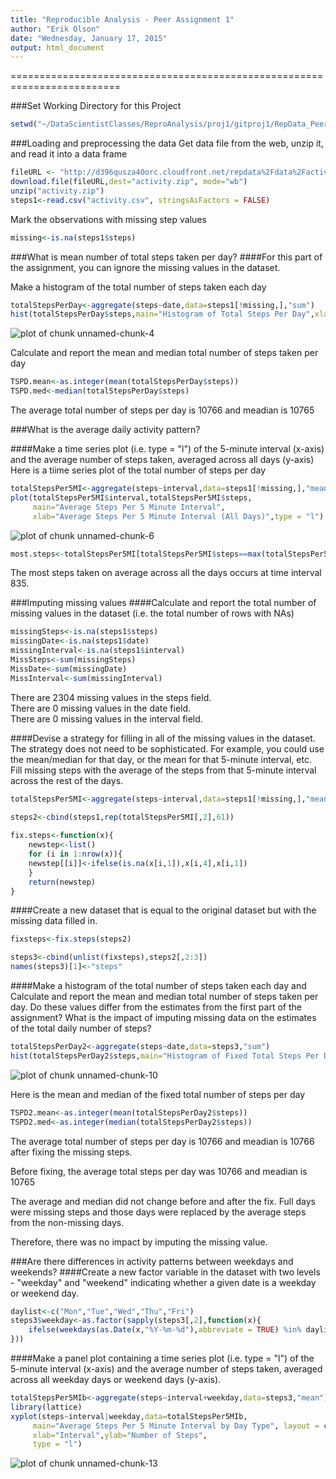 ```yaml
---
title: "Reproducible Analysis - Peer Assignment 1"
author: "Erik Olson"
date: "Wednesday, January 17, 2015"
output: html_document
---
```

 
=========================================================================  

###Set Working Directory for this Project

```r
setwd("~/DataScientistClasses/ReproAnalysis/proj1/gitproj1/RepData_PeerAssessment1")
```

###Loading and preprocessing the data
Get data file from the web, unzip it, and read it into a data frame

```r
fileURL <- "http://d396qusza40orc.cloudfront.net/repdata%2Fdata%2Factivity.zip"
download.file(fileURL,dest="activity.zip", mode="wb")
unzip("activity.zip")
steps1<-read.csv("activity.csv", stringsAsFactors = FALSE)
```

Mark the observations with missing step values

```r
missing<-is.na(steps1$steps)
```

###What is mean number of total steps taken per day?
####For this part of the assignment, you can ignore the missing values in the dataset.

Make a histogram of the total number of steps taken each day

```r
totalStepsPerDay<-aggregate(steps~date,data=steps1[!missing,],"sum")
hist(totalStepsPerDay$steps,main="Histogram of Total Steps Per Day",xlab="Total Steps Per Day")
```

![plot of chunk unnamed-chunk-4](figure/unnamed-chunk-4-1.png) 

Calculate and report the mean and median total number of steps taken per day

```r
TSPD.mean<-as.integer(mean(totalStepsPerDay$steps))
TSPD.med<-median(totalStepsPerDay$steps)
```
The average total number of steps per day is 10766 and meadian is 10765   

###What is the average daily activity pattern?

####Make a time series plot (i.e. type = "l") of the 5-minute interval (x-axis) and the average number of steps taken, averaged across all days (y-axis)
Here is a tiime series plot of the total number of steps per day

```r
totalStepsPer5MI<-aggregate(steps~interval,data=steps1[!missing,],"mean")
plot(totalStepsPer5MI$interval,totalStepsPer5MI$steps,
     main="Average Steps Per 5 Minute Interval",
     xlab="Average Steps Per 5 Minute Interval (All Days)",type = "l")
```

![plot of chunk unnamed-chunk-6](figure/unnamed-chunk-6-1.png) 

```r
most.steps<-totalStepsPer5MI[totalStepsPer5MI$steps==max(totalStepsPer5MI$steps),]$interval
```
The most steps taken on average across all the days occurs at time interval 835.
  
###Imputing missing values
####Calculate and report the total number of missing values in the dataset (i.e. the total number of rows with NAs)

```r
missingSteps<-is.na(steps1$steps)
missingDate<-is.na(steps1$date)
missingInterval<-is.na(steps1$interval)
MissSteps<-sum(missingSteps)
MissDate<-sum(missingDate)
MissInterval<-sum(missingInterval)
```
There are 2304 missing values in the steps field.  
There are 0 missing values in the date field.  
There are 0 missing values in the interval field. 

####Devise a strategy for filling in all of the missing values in the dataset. The strategy does not need to be sophisticated. For example, you could use the mean/median for that day, or the mean for that 5-minute interval, etc.
Fill missing steps with the average of the steps from that 5-minute interval across the rest of the days.

```r
totalStepsPer5MI<-aggregate(steps~interval,data=steps1[!missing,],"mean")

steps2<-cbind(steps1,rep(totalStepsPer5MI[,2],61))
    
fix.steps<-function(x){
    newstep<-list()
    for (i in 1:nrow(x)){
    newstep[[i]]<-ifelse(is.na(x[i,1]),x[i,4],x[i,1])
    }
    return(newstep)
}
```

####Create a new dataset that is equal to the original dataset but with the missing data filled in.

```r
fixsteps<-fix.steps(steps2)

steps3<-cbind(unlist(fixsteps),steps2[,2:3])
names(steps3)[1]<-"steps"
```

####Make a histogram of the total number of steps taken each day and Calculate and report the mean and median total number of steps taken per day. Do these values differ from the estimates from the first part of the assignment? What is the impact of imputing missing data on the estimates of the total daily number of steps?


```r
totalStepsPerDay2<-aggregate(steps~date,data=steps3,"sum")
hist(totalStepsPerDay2$steps,main="Histogram of Fixed Total Steps Per Day",xlab="Total Steps Per Day (Fixed Missing)")
```

![plot of chunk unnamed-chunk-10](figure/unnamed-chunk-10-1.png) 

Here is the mean and median of the fixed total number of steps per day

```r
TSPD2.mean<-as.integer(mean(totalStepsPerDay2$steps))
TSPD2.med<-as.integer(median(totalStepsPerDay2$steps))
```
The average total number of steps per day is 10766 and meadian is 10766 after fixing the missing steps.  

Before fixing, the average total steps per day was 10766 and meadian is 10765
  
The average and median did not change before and after the fix.  Full days were missing steps and those days were replaced by the average steps from the non-missing days.    

Therefore, there was no impact by imputing the missing value.  

###Are there differences in activity patterns between weekdays and weekends?
####Create a new factor variable in the dataset with two levels - "weekday" and "weekend" indicating whether a given date is a weekday or weekend day.


```r
daylist<-c("Mon","Tue","Wed","Thu","Fri")
steps3$weekday<-as.factor(sapply(steps3[,2],function(x){    
    ifelse(weekdays(as.Date(x,"%Y-%m-%d"),abbreviate = TRUE) %in% daylist,"weekday","weekend" )
}))
```

####Make a panel plot containing a time series plot (i.e. type = "l") of the 5-minute interval (x-axis) and the average number of steps taken, averaged across all weekday days or weekend days (y-axis).


```r
totalStepsPer5MIb<-aggregate(steps~interval+weekday,data=steps3,"mean")
library(lattice)
xyplot(steps~interval|weekday,data=totalStepsPer5MIb,
     main="Average Steps Per 5 Minute Interval by Day Type", layout = c(1, 2),
     xlab="Interval",ylab="Number of Steps",
     type = "l")
```

![plot of chunk unnamed-chunk-13](figure/unnamed-chunk-13-1.png) 

